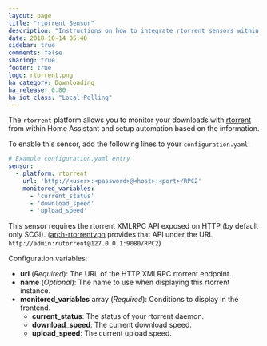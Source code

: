 ```yaml
---
layout: page
title: "rtorrent Sensor"
description: "Instructions on how to integrate rtorrent sensors within Home Assistant."
date: 2018-10-14 05:40
sidebar: true
comments: false
sharing: true
footer: true
logo: rtorrent.png
ha_category: Downloading
ha_release: 0.80
ha_iot_class: "Local Polling"
---
```


The `rtorrent` platform allows you to monitor your downloads with [rtorrent](https://rakshasa.github.io/rtorrent/) from within Home Assistant and setup automation based on the information.

To enable this sensor, add the following lines to your `configuration.yaml`:

```yaml
# Example configuration.yaml entry
sensor:
  - platform: rtorrent
    url: 'http://<user>:<password>@<host>:<port>/RPC2'
    monitored_variables:
      - 'current_status'
      - 'download_speed'
      - 'upload_speed'
```

This sensor requires the rtorrent XMLRPC API exposed on HTTP (by default only SCGI).
([arch-rtorrentvpn](https://github.com/binhex/arch-rtorrentvpn) provides that API under the URL `http://admin:rutorrent@127.0.0.1:9080/RPC2`)

Configuration variables:

- **url** (*Required*): The URL of the HTTP XMLRPC rtorrent endpoint.
- **name** (*Optional*): The name to use when displaying this rtorrent instance.
- **monitored_variables** array (*Required*): Conditions to display in the frontend.
  - **current_status**: The status of your rtorrent daemon.
  - **download_speed**: The current download speed.
  - **upload_speed**: The current upload speed.
